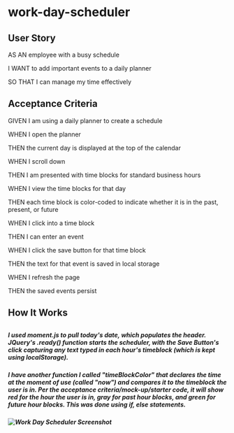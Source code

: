 # work-day-scheduler

<h2>User Story</h2>

AS AN employee with a busy schedule

I WANT to add important events to a daily planner

SO THAT I can manage my time effectively


<h2>Acceptance Criteria</h2>

GIVEN I am using a daily planner to create a schedule

WHEN I open the planner

THEN the current day is displayed at the top of the calendar

WHEN I scroll down

THEN I am presented with time blocks for standard business hours

WHEN I view the time blocks for that day

THEN each time block is color-coded to indicate whether it is in the past, present, or future

WHEN I click into a time block

THEN I can enter an event

WHEN I click the save button for that time block

THEN the text for that event is saved in local storage

WHEN I refresh the page

THEN the saved events persist

<h2>How It Works<h2>
  
<h5>I used moment.js to pull today's date, which populates the header. JQuery's .ready() function starts the scheduler, with the Save Button's click capturing any text typed in each hour's timeblock (which is kept using localStorage).<h5>

<h5>I have another function I called "timeBlockColor" that declares the time at the moment of use (called "now") and compares it to the timeblock the user is in. Per the acceptance criteria/mock-up/starter code, it will show red for the hour the user is in, gray for past hour blocks, and green for future hour blocks. This was done using if, else statements.<h5>

  
![Work Day Scheduler Screenshot](https://user-images.githubusercontent.com/98611195/161454007-50660ddb-3219-4b0c-8040-5873b4a0df7a.PNG)
